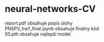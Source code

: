 # neural-networks-CV

report.pdf obsahuje popis úlohy
<br />
PNSPV_hw1_final.ipynb obsahuje finálny kód
<br />
50.pth obsahuje najlepší model
